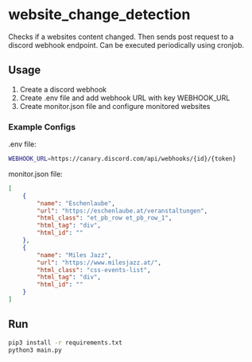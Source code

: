 # website_change_detection
Checks if a websites content changed. Then sends post request to a discord webhook endpoint.
Can be executed periodically using cronjob.

## Usage
1. Create a discord webhook
2. Create .env file and add webhook URL with key WEBHOOK_URL
3. Create monitor.json file and configure monitored websites

### Example Configs
.env file:
```sh
WEBHOOK_URL=https://canary.discord.com/api/webhooks/{id}/{token}
```

monitor.json file:
```json
[
    {
        "name": "Eschenlaube",
        "url": "https://eschenlaube.at/veranstaltungen",
        "html_class": "et_pb_row et_pb_row_1",
        "html_tag": "div",
        "html_id": ""
    },
    {
        "name": "Miles Jazz",
        "url": "https://www.milesjazz.at/",
        "html_class": "css-events-list",
        "html_tag": "div",
        "html_id": ""
    }
]
```

## Run
```sh
pip3 install -r requirements.txt
python3 main.py
```
